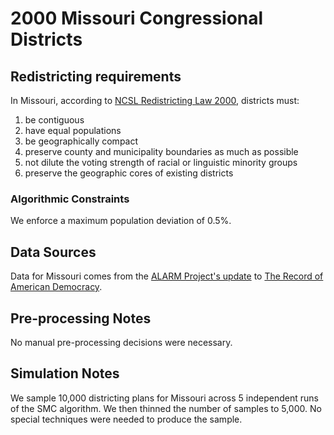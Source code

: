 # 2000 Missouri Congressional Districts

## Redistricting requirements
In Missouri, according to [NCSL Redistricting Law 2000](https://web.archive.org/web/20041216185957/https://www.senate.mn/departments/scr/redist/red2000/Tab5appx.htm), districts must:

1. be contiguous
1. have equal populations
1. be geographically compact
1. preserve county and municipality boundaries as much as possible
1. not dilute the voting strength of racial or linguistic minority groups
1. preserve the geographic cores of existing districts


### Algorithmic Constraints
We enforce a maximum population deviation of 0.5%.

## Data Sources
Data for Missouri comes from the [ALARM Project's update](https://dataverse.harvard.edu/dataset.xhtml?persistentId=doi:10.7910/DVN/ZV5KF3) to [The Record of American Democracy](https://road.hmdc.harvard.edu/).

## Pre-processing Notes
No manual pre-processing decisions were necessary.

## Simulation Notes
We sample 10,000 districting plans for Missouri across 5 independent runs of the SMC algorithm.
We then thinned the number of samples to 5,000. 
No special techniques were needed to produce the sample.

